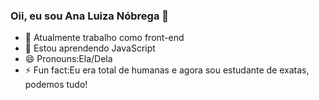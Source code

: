 ### Oii, eu sou Ana Luiza Nóbrega 👋

- 🔭 Atualmente trabalho como front-end
- 🌱 Estou aprendendo JavaScript
- 😄 Pronouns:Ela/Dela
- ⚡ Fun fact:Eu era total de humanas e agora sou estudante de exatas, podemos tudo!

